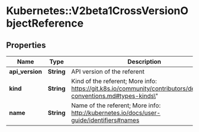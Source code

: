 # Kubernetes::V2beta1CrossVersionObjectReference

## Properties
Name | Type | Description | Notes
------------ | ------------- | ------------- | -------------
**api_version** | **String** | API version of the referent | [optional] 
**kind** | **String** | Kind of the referent; More info: https://git.k8s.io/community/contributors/devel/api-conventions.md#types-kinds\&quot; | 
**name** | **String** | Name of the referent; More info: http://kubernetes.io/docs/user-guide/identifiers#names | 


